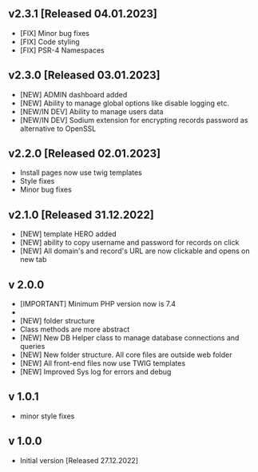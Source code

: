 ## v2.3.1 [Released 04.01.2023]

* [FIX] Minor bug fixes
* [FIX] Code styling
* [FIX] PSR-4 Namespaces

## v2.3.0 [Released 03.01.2023]

* [NEW] ADMIN dashboard added
* [NEW] Ability to manage global options like disable logging etc.
* [NEW/IN DEV] Ability to manage users data
* [NEW/IN DEV] Sodium extension for encrypting records password as alternative to OpenSSL

## v2.2.0 [Released 02.01.2023]

* Install pages now use twig templates
* Style fixes
* Minor bug fixes

## v2.1.0 [Released 31.12.2022]

* [NEW] template HERO added
* [NEW] ability to copy username and password for records on click
* [NEW] All domain's and record's URL are now clickable and opens on new tab

## v 2.0.0

* [IMPORTANT] Minimum PHP version now is 7.4
*
* [NEW] folder structure
* Class methods are more abstract
* [NEW] New DB Helper class to manage database connections and queries
* [NEW] New folder structure. All core files are outside web folder
* [NEW] All front-end files now use TWIG templates
* [NEW] Improved Sys log for errors and debug

## v 1.0.1

* minor style fixes

## v 1.0.0

* Initial version [Released 27.12.2022]